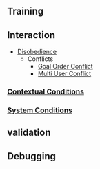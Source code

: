 ## Training 
## Interaction 
- [Disobedience](Disobedience.md)
  - Conflicts
    - [Goal Order Conflict](Goal_Order_Conflict.md)
    - [Multi User Conflict](Multi_User_Conflict.md)

### [Contextual Conditions](Contextual_Conditions.md)

### [System Conditions](System_Conditions.md)


## validation
## Debugging

